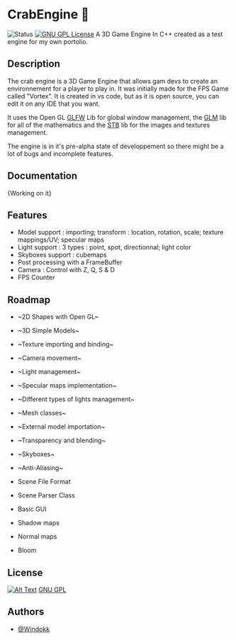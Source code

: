 # CrabEngine 🦀
![Status](https://img.shields.io/badge/Status-In_Progress-orange)   [![GNU GPL License](https://img.shields.io/badge/GNU-GPL_V3-blue)](https://www.gnu.org/licenses/gpl-3.0.html)
A 3D Game Engine In C++ created as a test engine for my own portolio.

## Description
The crab engine is a 3D Game Engine that allows gam devs to create an environnement for a player to play in. It was initially made for the FPS Game called "Vortex". It is created in vs code, but as it is open source, you can edit it on any IDE that you want.

It uses the Open GL [GLFW](https://www.glfw.org/) Lib for global window management, the [GLM](https://glm.g-truc.net/0.9.9/index.html) lib for all of the mathematics and the [STB](https://github.com/nothings/stb) lib for the images and textures management.

The engine is in it's pre-alpha state of developpement so there might be a lot of bugs and incomplete features.
## Documentation

{Working on it}


## Features

- Model support : importing; transform : location, rotation, scale; texture mappings/UV; specular maps
- Light support : 3 types : point, spot, directionnal; light color
- Skyboxes support : cubemaps
- Post processing with a FrameBuffer
- Camera : Control with Z, Q, S & D
- FPS Counter


## Roadmap

- ~2D Shapes with Open GL~

- ~3D Simple Models~

- ~Texture importing and binding~

- ~Camera movement~

- ~Light management~

- ~Specular maps implementation~

- ~Different types of lights management~

- ~Mesh classes~

- ~External model importation~

- ~Transparency and blending~

- ~Skyboxes~

- ~Anti-Aliasing~

- Scene File Format

- Scene Parser Class

- Basic GUI

- Shadow maps

- Normal maps

- Bloom
## License

[![Alt Text](https://www.gnu.org/graphics/gplv3-88x31.png)](https://www.gnu.org/licenses/gpl-3.0.html)
[GNU GPL](https://www.gnu.org/licenses/gpl-3.0.html)

## Authors

- [@Windokk](https://github.com/Windokk)

